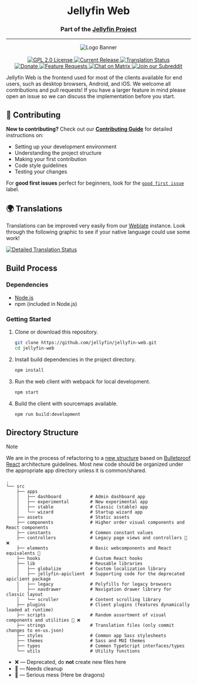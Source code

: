 <h1 align="center">Jellyfin Web</h1>
<h3 align="center">Part of the <a href="https://jellyfin.org">Jellyfin Project</a></h3>

---

<p align="center">
<img alt="Logo Banner" src="https://raw.githubusercontent.com/jellyfin/jellyfin-ux/master/branding/SVG/banner-logo-solid.svg?sanitize=true"/>
<br/>
<br/>
<a href="https://github.com/jellyfin/jellyfin-web">
<img alt="GPL 2.0 License" src="https://img.shields.io/github/license/jellyfin/jellyfin-web.svg"/>
</a>
<a href="https://github.com/jellyfin/jellyfin-web/releases">
<img alt="Current Release" src="https://img.shields.io/github/release/jellyfin/jellyfin-web.svg"/>
</a>
<a href="https://translate.jellyfin.org/projects/jellyfin/jellyfin-web/?utm_source=widget">
<img src="https://translate.jellyfin.org/widgets/jellyfin/-/jellyfin-web/svg-badge.svg" alt="Translation Status"/>
</a>
<br/>
<a href="https://opencollective.com/jellyfin">
<img alt="Donate" src="https://img.shields.io/opencollective/all/jellyfin.svg?label=backers"/>
</a>
<a href="https://features.jellyfin.org">
<img alt="Feature Requests" src="https://img.shields.io/badge/fider-vote%20on%20features-success.svg"/>
</a>
<a href="https://matrix.to/#/+jellyfin:matrix.org">
<img alt="Chat on Matrix" src="https://img.shields.io/matrix/jellyfin:matrix.org.svg?logo=matrix"/>
</a>
<a href="https://www.reddit.com/r/jellyfin">
<img alt="Join our Subreddit" src="https://img.shields.io/badge/reddit-r%2Fjellyfin-%23FF5700.svg"/>
</a>
</p>

Jellyfin Web is the frontend used for most of the clients available for end users, such as desktop browsers, Android, and iOS. We welcome all contributions and pull requests! If you have a larger feature in mind please open an issue so we can discuss the implementation before you start.

## 🤝 Contributing

**New to contributing?** Check out our [**Contributing Guide**](CONTRIBUTING.md) for detailed instructions on:
- Setting up your development environment
- Understanding the project structure
- Making your first contribution
- Code style guidelines
- Testing your changes

For **good first issues** perfect for beginners, look for the [`good first issue`](https://github.com/jellyfin/jellyfin-web/labels/good%20first%20issue) label.

## 🌍 Translations

Translations can be improved very easily from our <a href="https://translate.jellyfin.org/projects/jellyfin/jellyfin-web">Weblate</a> instance. Look through the following graphic to see if your native language could use some work!

<a href="https://translate.jellyfin.org/engage/jellyfin/?utm_source=widget">
<img src="https://translate.jellyfin.org/widgets/jellyfin/-/jellyfin-web/multi-auto.svg" alt="Detailed Translation Status"/>
</a>

## Build Process

### Dependencies

- [Node.js](https://nodejs.org/en/download)
- npm (included in Node.js)

### Getting Started

1. Clone or download this repository.

   ```sh
   git clone https://github.com/jellyfin/jellyfin-web.git
   cd jellyfin-web
   ```

2. Install build dependencies in the project directory.

   ```sh
   npm install
   ```

3. Run the web client with webpack for local development.

   ```sh
   npm start
   ```

4. Build the client with sourcemaps available.

   ```sh
   npm run build:development
   ```

## Directory Structure

> [!NOTE]
> We are in the process of refactoring to a [new structure](https://forum.jellyfin.org/t-proposed-update-to-the-structure-of-jellyfin-web) based on [Bulletproof React](https://github.com/alan2207/bulletproof-react/blob/master/docs/project-structure.md) architecture guidelines.
> Most new code should be organized under the appropriate app directory unless it is common/shared.

```
.
└── src
    ├── apps
    │   ├── dashboard           # Admin dashboard app
    │   ├── experimental        # New experimental app
    │   ├── stable              # Classic (stable) app
    │   └── wizard              # Startup wizard app
    ├── assets                  # Static assets
    ├── components              # Higher order visual components and React components
    ├── constants               # Common constant values
    ├── controllers             # Legacy page views and controllers 🧹 ❌
    ├── elements                # Basic webcomponents and React equivalents 🧹
    ├── hooks                   # Custom React hooks
    ├── lib                     # Reusable libraries
    │   ├── globalize           # Custom localization library
    │   ├── jellyfin-apiclient  # Supporting code for the deprecated apiclient package
    │   ├── legacy              # Polyfills for legacy browsers
    │   ├── navdrawer           # Navigation drawer library for classic layout
    │   └── scroller            # Content scrolling library
    ├── plugins                 # Client plugins (features dynamically loaded at runtime)
    ├── scripts                 # Random assortment of visual components and utilities 🐉 ❌
    ├── strings                 # Translation files (only commit changes to en-us.json)
    ├── styles                  # Common app Sass stylesheets
    ├── themes                  # Sass and MUI themes
    ├── types                   # Common TypeScript interfaces/types
    └── utils                   # Utility functions
```

- ❌ &mdash; Deprecated, do **not** create new files here
- 🧹 &mdash; Needs cleanup
- 🐉 &mdash; Serious mess (Here be dragons)
